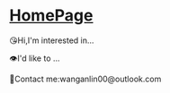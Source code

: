 # [HomePage](https://wanganlin00.github.io/)

😘Hi,I'm interested in...

👁️I'd like to ...

💬Contact me:wanganlin00\@outlook.com
